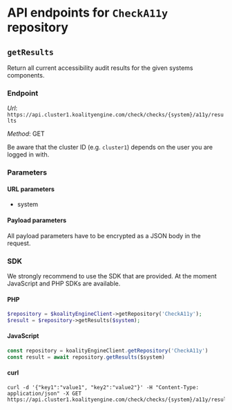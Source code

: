 # API endpoints for `CheckA11y` repository


## `getResults`

Return all current accessibility audit results for the given systems components.

### Endpoint

*Url*: ```https://api.cluster1.koalityengine.com/check/checks/{system}/a11y/results```

*Method*: GET

Be aware that the cluster ID (e.g. `cluster1`) depends on the user you are logged in with.

### Parameters

#### URL parameters
 - system

#### Payload parameters

All payload parameters have to be encrypted as a JSON body in the request.


### SDK

We strongly recommend to use the SDK that are provided. At the moment JavaScript and PHP SDKs are available.

#### PHP
```php
$repository = $koalityEngineClient->getRepository('CheckA11y');
$result = $repository->getResults($system);
```

#### JavaScript

```javascript
const repository = koalityEngineClient.getRepository('CheckA11y')
const result = await repository.getResults($system)
```

#### curl

```shell
curl -d '{"key1":"value1", "key2":"value2"}' -H "Content-Type: application/json" -X GET https://api.cluster1.koalityengine.com/check/checks/{system}/a11y/results
```

